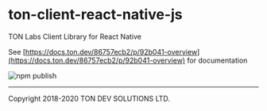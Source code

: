 # ton-client-react-native-js

TON Labs Client Library for React Native

See [https://docs.ton.dev/86757ecb2/p/92b041-overview](https://docs.ton.dev/86757ecb2/p/92b041-overview) for documentation

![npm publish](https://github.com/tonlabs/ton-client-react-native-js/workflows/npm%20publish/badge.svg)

---
Copyright 2018-2020 TON DEV SOLUTIONS LTD.